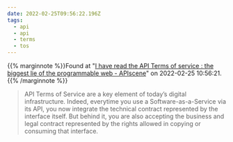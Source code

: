 ```yaml
---
date: 2022-02-25T09:56:22.196Z
tags:
  - api
  - api
  - terms
  - tos
---
```

{{% marginnote %}}Found at "[I have read the API Terms of service : the biggest lie of the programmable web - APIscene](https://www.apiscene.io/api-business-models/i-have-read-the-api-terms-of-service-the-biggest-lie-of-the-programmable-web/)" on 2022-02-25 10:56:21.{{% /marginnote %}}

> API Terms of Service are a key element of today’s digital infrastructure. Indeed, everytime you use a Software-as-a-Service via its API, you now integrate the technical contract represented by the interface itself. But behind it, you are also accepting the business and legal contract represented by the rights allowed in copying or consuming that interface.

